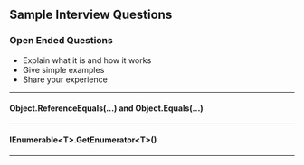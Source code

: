 ## Sample Interview Questions
### Open Ended Questions

* Explain what it is and how it works
* Give simple examples
* Share your experience

-----
#### Object.ReferenceEquals(...) and Object.Equals(...)
-----
#### IEnumerable\<T>.GetEnumerator\<T>()
-----
